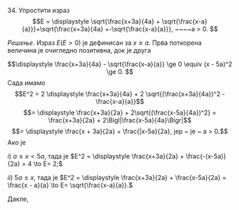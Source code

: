 $34.$ Упростити израз
$$E = \displaystyle \sqrt{\frac{x+3a}{4a} + \sqrt{\frac{x-a}{a}}}+\sqrt{\frac{x+3a}{4a} +-\sqrt{\frac{x-a}{a}}}, ~~~~a > 0. $$

$Решење.$ Израз $E (E > 0)$ је дефинисан за $x \ge a$. Прва поткорена величина је очигледно позитивна, док је друга

$$\displaystyle \frac{x+3a}{4a} - \sqrt{\frac{x-a}{a}} \ge 0 \equiv (x - 5a)^2 \ge 0. $$
Сада имамо
$$E^2 = 2 \displaystyle \frac{x+3a}{4a} + 2 \sqrt{(\frac{x+3a}{4a})^2 - \frac{x-a}{a}}$$
$$= \displaystyle \frac{x+3a}{2a} + 2\sqrt{(\frac{x-5a}{4a})^2} = \frac{x+3a}{2a} + 2\Bigl|\frac{x-5a}{4a}\Bigr|$$
$$= \displaystyle \frac{x + 3a}{2a} + \frac{|x-5a}{2a}, јер ~ је ~ a > 0.$$
Ако је

$i) ~ a \le x < 5a,$ тада је $E^2 = \displaystyle \frac{x+3a}{2a} + \frac{-(x-5a)}{2a} = 4 \to E= 2;$

$ii)~ 5a \le x$, тада је $E^2 = \displaystyle \frac{x+3a}{2a} + \frac{x-5a}{2a} = \frac{x - a}{a} \to E= \sqrt{\frac{x-a}{a}}.$

Дакле,

